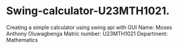 # Swing-calculator-U23MTH1021.
Creating a simple calculator using swing api with GUI
Name: Moses Anthony Oluwagbenga 
Matric number: U23MTH1021
Department: Mathematics 
